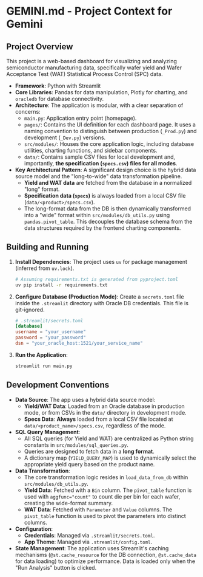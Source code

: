 # GEMINI.md - Project Context for Gemini

## Project Overview

This project is a web-based dashboard for visualizing and analyzing semiconductor manufacturing data, specifically wafer yield and Wafer Acceptance Test (WAT) Statistical Process Control (SPC) data.

-   **Framework**: Python with Streamlit
-   **Core Libraries**: Pandas for data manipulation, Plotly for charting, and `oracledb` for database connectivity.
-   **Architecture**: The application is modular, with a clear separation of concerns:
    -   `main.py`: Application entry point (homepage).
    -   `pages/`: Contains the UI definition for each dashboard page. It uses a naming convention to distinguish between production (`_Prod.py`) and development (`_Dev.py`) versions.
    -   `src/modules/`: Houses the core application logic, including database utilities, charting functions, and sidebar components.
    -   `data/`: Contains sample CSV files for local development and, importantly, **the specification (`specs.csv`) files for all modes**.
-   **Key Architectural Pattern**: A significant design choice is the hybrid data source model and the "long-to-wide" data transformation pipeline.
    -   **Yield and WAT data** are fetched from the database in a normalized "long" format.
    -   **Specification data (`specs`)** is always loaded from a local CSV file (`data/<product>/specs.csv`).
    -   The long-format data from the DB is then dynamically transformed into a "wide" format within `src/modules/db_utils.py` using `pandas.pivot_table`. This decouples the database schema from the data structures required by the frontend charting components.

## Building and Running

1.  **Install Dependencies**:
    The project uses `uv` for package management (inferred from `uv.lock`).
    ```bash
    # Assuming requirements.txt is generated from pyproject.toml
    uv pip install -r requirements.txt
    ```

2.  **Configure Database (Production Mode)**:
    Create a `secrets.toml` file inside the `.streamlit` directory with Oracle DB credentials. This file is git-ignored.
    ```toml
    # .streamlit/secrets.toml
    [database]
    username = "your_username"
    password = "your_password"
    dsn = "your_oracle_host:1521/your_service_name"
    ```

3.  **Run the Application**:
    ```bash
    streamlit run main.py
    ```

## Development Conventions

-   **Data Source**: The app uses a hybrid data source model:
    -   **Yield/WAT Data**: Loaded from an Oracle database in production mode, or from CSVs in the `data/` directory in development mode.
    -   **Specs Data**: **Always** loaded from a local CSV file located at `data/<product_name>/specs.csv`, regardless of the mode.
-   **SQL Query Management**:
    -   All SQL queries (for Yield and WAT) are centralized as Python string constants in `src/modules/sql_queries.py`.
    -   Queries are designed to fetch data in a **long format**.
    -   A dictionary map (`YIELD_QUERY_MAP`) is used to dynamically select the appropriate yield query based on the product name.
-   **Data Transformation**:
    -   The core transformation logic resides in `load_data_from_db` within `src/modules/db_utils.py`.
    -   **Yield Data**: Fetched with a `Bin` column. The `pivot_table` function is used with `aggfunc="count"` to count die per bin for each wafer, creating the wide-format summary.
    -   **WAT Data**: Fetched with `Parameter` and `Value` columns. The `pivot_table` function is used to pivot the parameters into distinct columns.
-   **Configuration**:
    -   **Credentials**: Managed via `.streamlit/secrets.toml`.
    -   **App Theme**: Managed via `.streamlit/config.toml`.
-   **State Management**: The application uses Streamlit's caching mechanisms (`@st.cache_resource` for the DB connection, `@st.cache_data` for data loading) to optimize performance. Data is loaded only when the "Run Analysis" button is clicked.
